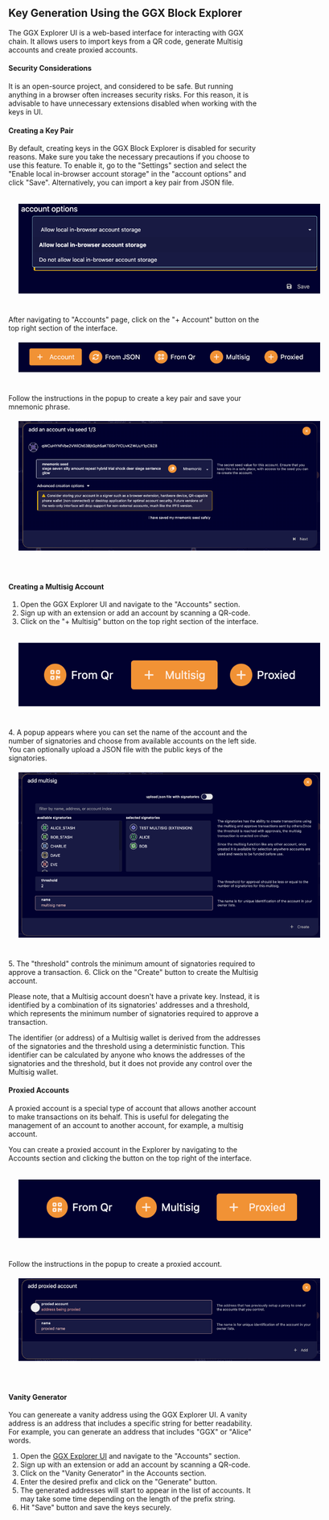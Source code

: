 ## Key Generation Using the GGX Block Explorer

The GGX Explorer UI is a web-based interface for interacting with GGX chain.
It allows users to import keys from a QR code, generate Multisig accounts and create proxied accounts.

#### Security Considerations

It is an open-source project, and considered to be safe. But running anything in a browser often increases security risks. For this reason, it is advisable to have unnecessary extensions disabled when working with the keys in UI.

#### Creating a Key Pair

By default, creating keys in the GGX Block Explorer is disabled for security reasons. Make sure you take the necessary precautions if you choose to use this feature. To enable it, go to the "Settings" section and select the "Enable local in-browser account storage" in the "account options" and click "Save". Alternatively, you can import a key pair from JSON file.
<div align="center">
  <img src="../../assets/keys/explorer-account-settings.png" alt="Explorer Account Settings" style="max-width: 600px; margin: 20px 20px 40px 20px;" />
</div>
After navigating to "Accounts" page, click on the "+ Account" button on the top right section of the interface.
<div align="center">
  <img src="../../assets/keys/explorer-create-button.png" alt="Explorer Create button" style="max-width: 600px; margin: 20px 20px 40px 20px;" />
</div>
Follow the instructions in the popup to create a key pair and save your mnemonic phrase.
<div align="center">
  <img src="../../assets/keys/explorer-create-popup.png" alt="Explorer Create popup" style="max-width: 600px; margin: 20px 20px 40px 20px;" />
</div>


#### Creating a Multisig Account

1. Open the GGX Explorer UI and navigate to the "Accounts" section.
2. Sign up with an extension or add an account by scanning a QR-code. 
3. Click on the "+ Multisig" button on the top right section of the interface.
<div align="center">
  <img src="../../assets/keys/explorer-multisig-button.png" alt="Explorer Multisig button" style="max-width: 600px; margin: 20px 20px 40px 20px;" />
</div>
4. A popup appears where you can set the name of the account and the number of signatories and choose from available accounts on the left side. You can optionally upload a JSON file with the public keys of the signatories.
<div align="center">
  <img src="../../assets/keys/explorer-create-multisig.png" alt="Explorer Multisig popup" style="max-width: 600px; margin: 20px 20px 40px 20px;" />
</div>
5. The "threshold" controls the minimum amount of signatories required to approve a transaction.
6. Click on the "Create" button to create the Multisig account.

Please note, that a Multisig account doesn't have a private key. Instead, it is identified by a combination of its signatories' addresses and a threshold, which represents the minimum number of signatories required to approve a transaction.

The identifier (or address) of a Multisig wallet is derived from the addresses of the signatories and the threshold using a deterministic function. This identifier can be calculated by anyone who knows the addresses of the signatories and the threshold, but it does not provide any control over the Multisig wallet.

#### Proxied Accounts

A proxied account is a special type of account that allows another account to make transactions on its behalf. This is useful for delegating the management of an account to another account, for example, a multisig account.

You can create a proxied account in the Explorer by navigating to the Accounts section and clicking the button on the top right of the interface.
<div align="center">
  <img src="../../assets/keys/explorer-proxied-button.png" alt="Explorer Proxied Account button" style="max-width: 600px; margin: 20px 20px 40px 20px;" />
</div>
Follow the instructions in the popup to create a proxied account.
<div align="center">
  <img src="../../assets/keys/explorer-proxied-popup.png" alt="Explorer Proxied Account popup" style="max-width: 600px; margin: 20px 20px 40px 20px;" />
</div>

#### Vanity Generator

You can genereate a vanity address using the GGX Explorer UI. A vanity address is an address that includes a specific string for better readability. For example, you can generate an address that includes "GGX" or "Alice" words.

1. Open the [GGX Explorer UI](https://explorer.ggxchain.io/) and navigate to the "Accounts" section.
2. Sign up with an extension or add an account by scanning a QR-code.
3. Click on the "Vanity Generator" in the Accounts section.
4. Enter the desired prefix and click on the "Generate" button.
5. The generated addresses will start to appear in the list of accounts. It may take some time depending on the length of the prefix string.
6. Hit "Save" button and save the keys securely.

